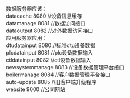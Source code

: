 数据服务器应该：<br/>
datacache 8080  //设备信息缓存<br/>
datamanage 8081 //数据访问接口<br/>
dataoutput 8082 //对外数据访问接口<br/>
应用服务器应用：<br/>
dtudatainput 8080 //标准dtu设备数据<br/>
plcdatainput 8081 //plc设备数据输入<br/>
ctldatainput 8082 //ctl设备数据输入<br/>
newsystemmanage 8083  //设备数据管理平台接口<br/>
boilermanage    8084  //客户数据管理平台接口<br/>
auto-update     8085  //旧客户端升级程序<br/>
website         9000  //公司网站<br/>


